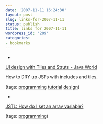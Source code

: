 ```yaml
---
date: '2007-11-11 16:24:30'
layout: post
slug: links-for-2007-11-11
status: publish
title: links for 2007-11-11
wordpress_id: '209'
categories:
- bookmarks
---
```



	
  *
		

[UI design with Tiles and Struts - Java World](http://www.javaworld.com/javaworld/jw-01-2002/jw-0104-tilestrut.html)


		

How to DRY up JSPs with includes and tiles.


		

(tags: [programming](http://del.icio.us/eob/programming) [tutorial](http://del.icio.us/eob/tutorial) [design](http://del.icio.us/eob/design))


	

	
  *
		

[JSTL: How do I set an array variable?](http://www.velocityreviews.com/forums/t124517-jstl-how-do-i-set-an-array-variable.html)


		

(tags: [programming](http://del.icio.us/eob/programming))


	



